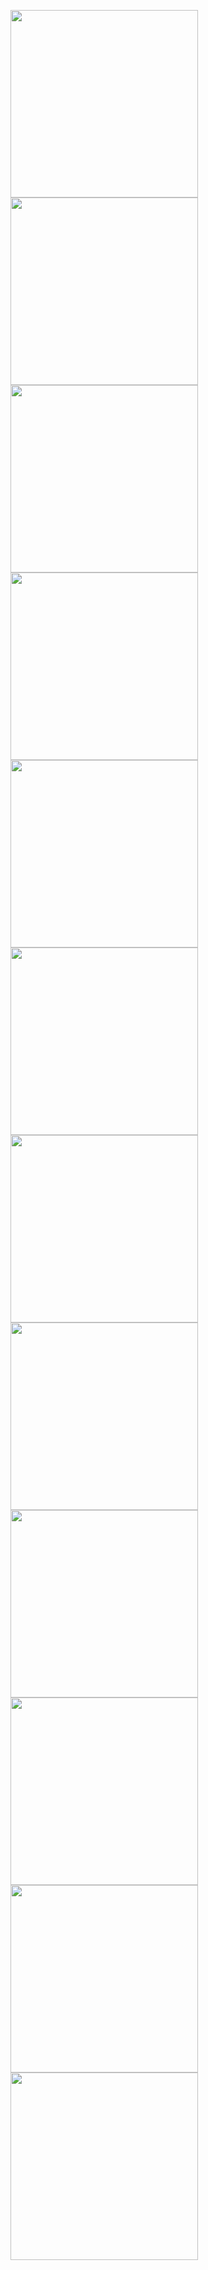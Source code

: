 <img src ="/shipp%20prints/Screenshot_20180316-225103.png?raw=true" width = "300"/> <img src="shipp%20prints/Screenshot_20180316-225136.png?raw=true" width="300"/>
<img src="shipp%20prints/Screenshot_20180316-225155.png?raw=true" width="300"/>
<img src="shipp%20prints/Screenshot_20180316-225630.png?raw=true" width="300"/>
<img src="shipp%20prints/Screenshot_20180316-225657.png?raw=true" width="300"/> 
<img src="shipp%20prints/Screenshot_20180316-231909.png?raw=true" width="300"/>
<img src="shipp%20prints/Screenshot_20180316-231914.png?raw=true" width="300"/> 
<img src="shipp%20prints/Screenshot_20180316-231925.png?raw=true" width="300"/>
<img src="shipp%20prints/Screenshot_20180316-231936.png?raw=true" width="300"/> 
<img src="shipp%20prints/Screenshot_20180316-232000.png?raw=true" width="300"/>
<img src="shipp%20prints/Screenshot_20180316-232010.png?raw=true" width="300"/>
 <img src="shipp%20prints/Screenshot_20180316-232234.png?raw=true" width="300"/>
